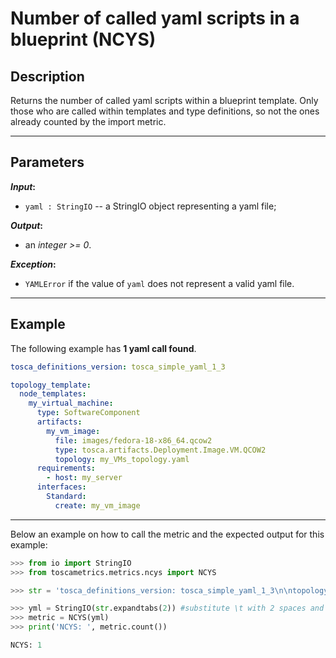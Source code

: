 # Number of called yaml scripts in a blueprint (NCYS)

## Description

Returns the number of called yaml scripts within a blueprint template. Only those who are called within templates and type definitions, so not the ones already counted by the import metric. 

---

## Parameters

**_Input_:**

* ```yaml : StringIO``` -- a StringIO object representing a yaml file;

**_Output_:** 

* an _integer >= 0_.

**_Exception_:**

* ```YAMLError``` if the value of ```yaml``` does not represent a valid yaml file. 

---

## Example
The following example has **1 yaml call found**.

``` yaml
tosca_definitions_version: tosca_simple_yaml_1_3

topology_template:
  node_templates:
    my_virtual_machine:
      type: SoftwareComponent
      artifacts:
        my_vm_image:
          file: images/fedora-18-x86_64.qcow2
          type: tosca.artifacts.Deployment.Image.VM.QCOW2
          topology: my_VMs_topology.yaml
      requirements:
        - host: my_server
      interfaces:
        Standard:
          create: my_vm_image
```

---

Below an example on how to call the metric and the expected output for this example:

```python
>>> from io import StringIO
>>> from toscametrics.metrics.ncys import NCYS

>>> str = 'tosca_definitions_version: tosca_simple_yaml_1_3\n\ntopology_template:\n  node_templates:\n    my_virtual_machine:\n      type: SoftwareComponent\n      artifacts:\n        my_vm_image:\n          file: images/fedora-18-x86_64.qcow2\n          type: tosca.artifacts.Deployment.Image.VM.QCOW2\n          topology: my_VMs_topology.yaml\n      requirements:\n        - host: my_server\n      interfaces:\n        Standard:\n          create: my_vm_image'

>>> yml = StringIO(str.expandtabs(2)) #substitute \t with 2 spaces and create the StringIO object
>>> metric = NCYS(yml)
>>> print('NCYS: ', metric.count())

NCYS: 1
```